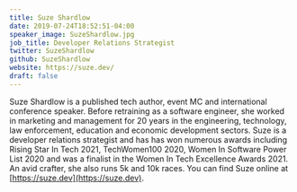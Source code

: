 ```yaml
---
title: Suze Shardlow
date: 2019-07-24T18:52:51-04:00
speaker_image: SuzeShardlow.jpg
job_title: Developer Relations Strategist
twitter: SuzeShardlow
github: SuzeShardlow
website: https://suze.dev/
draft: false
---
```


Suze Shardlow is a published tech author, event MC and international conference speaker. Before retraining as a software engineer, she worked in marketing and management for 20 years in the engineering, technology, law enforcement, education and economic development sectors. Suze is a developer relations strategist and has has won numerous awards including Rising Star In Tech 2021, TechWomen100 2020, Women In Software Power List 2020 and was a finalist in the Women In Tech Excellence Awards 2021. An avid crafter, she also runs 5k and 10k races. You can find Suze online at [https://suze.dev](https://suze.dev).
